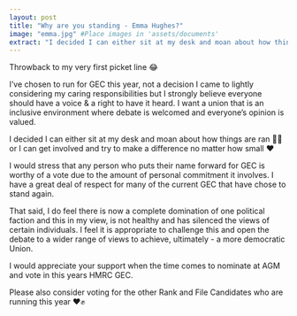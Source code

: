 ```yaml
---
layout: post
title: "Why are you standing - Emma Hughes?"
image: "emma.jpg" #Place images in 'assets/documents'
extract: "I decided I can either sit at my desk and moan about how things are ran 🤷‍♀️ or I can get involved and try to make a difference no matter how small ❤️"
---
```

Throwback to my very first picket line‬ 😂

‪I’ve chosen to run for GEC this year, not a decision I came to lightly considering my caring responsibilities but‬ I strongly believe everyone should have a voice & a right to have it heard. I want a union that is an inclusive environment where debate is welcomed and everyone’s opinion is valued. ‬

I decided I can either sit at my desk and moan about how things are ran 🤷‍♀️ or I can get involved and try to make a difference no matter how small ❤️

I would stress that any person who puts their name forward for GEC is worthy of a vote due to the amount of personal commitment it involves. I have a great deal of respect for many of the current GEC that have chose to stand again.

That said, I do feel there is now a complete domination of one political faction and this in my view, is not healthy and has silenced the views of certain individuals. I feel it is appropriate to challenge this and open the debate to a wider range of views to achieve, ultimately - a more democratic Union.

I would appreciate your support when the time comes to nominate at AGM and vote in this years HMRC GEC.

Please also consider voting for the other Rank and File Candidates who are running this year ❤️✊